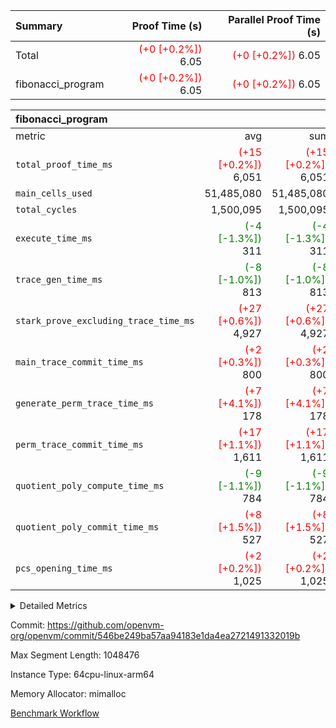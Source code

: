 | Summary | Proof Time (s) | Parallel Proof Time (s) |
|:---|---:|---:|
| Total | <span style='color: red'>(+0 [+0.2%])</span> 6.05 | <span style='color: red'>(+0 [+0.2%])</span> 6.05 |
| fibonacci_program | <span style='color: red'>(+0 [+0.2%])</span> 6.05 | <span style='color: red'>(+0 [+0.2%])</span> 6.05 |


| fibonacci_program |||||
|:---|---:|---:|---:|---:|
|metric|avg|sum|max|min|
| `total_proof_time_ms ` | <span style='color: red'>(+15 [+0.2%])</span> 6,051 | <span style='color: red'>(+15 [+0.2%])</span> 6,051 | <span style='color: red'>(+15 [+0.2%])</span> 6,051 | <span style='color: red'>(+15 [+0.2%])</span> 6,051 |
| `main_cells_used     ` |  51,485,080 |  51,485,080 |  51,485,080 |  51,485,080 |
| `total_cycles        ` |  1,500,095 |  1,500,095 |  1,500,095 |  1,500,095 |
| `execute_time_ms     ` | <span style='color: green'>(-4 [-1.3%])</span> 311 | <span style='color: green'>(-4 [-1.3%])</span> 311 | <span style='color: green'>(-4 [-1.3%])</span> 311 | <span style='color: green'>(-4 [-1.3%])</span> 311 |
| `trace_gen_time_ms   ` | <span style='color: green'>(-8 [-1.0%])</span> 813 | <span style='color: green'>(-8 [-1.0%])</span> 813 | <span style='color: green'>(-8 [-1.0%])</span> 813 | <span style='color: green'>(-8 [-1.0%])</span> 813 |
| `stark_prove_excluding_trace_time_ms` | <span style='color: red'>(+27 [+0.6%])</span> 4,927 | <span style='color: red'>(+27 [+0.6%])</span> 4,927 | <span style='color: red'>(+27 [+0.6%])</span> 4,927 | <span style='color: red'>(+27 [+0.6%])</span> 4,927 |
| `main_trace_commit_time_ms` | <span style='color: red'>(+2 [+0.3%])</span> 800 | <span style='color: red'>(+2 [+0.3%])</span> 800 | <span style='color: red'>(+2 [+0.3%])</span> 800 | <span style='color: red'>(+2 [+0.3%])</span> 800 |
| `generate_perm_trace_time_ms` | <span style='color: red'>(+7 [+4.1%])</span> 178 | <span style='color: red'>(+7 [+4.1%])</span> 178 | <span style='color: red'>(+7 [+4.1%])</span> 178 | <span style='color: red'>(+7 [+4.1%])</span> 178 |
| `perm_trace_commit_time_ms` | <span style='color: red'>(+17 [+1.1%])</span> 1,611 | <span style='color: red'>(+17 [+1.1%])</span> 1,611 | <span style='color: red'>(+17 [+1.1%])</span> 1,611 | <span style='color: red'>(+17 [+1.1%])</span> 1,611 |
| `quotient_poly_compute_time_ms` | <span style='color: green'>(-9 [-1.1%])</span> 784 | <span style='color: green'>(-9 [-1.1%])</span> 784 | <span style='color: green'>(-9 [-1.1%])</span> 784 | <span style='color: green'>(-9 [-1.1%])</span> 784 |
| `quotient_poly_commit_time_ms` | <span style='color: red'>(+8 [+1.5%])</span> 527 | <span style='color: red'>(+8 [+1.5%])</span> 527 | <span style='color: red'>(+8 [+1.5%])</span> 527 | <span style='color: red'>(+8 [+1.5%])</span> 527 |
| `pcs_opening_time_ms ` | <span style='color: red'>(+2 [+0.2%])</span> 1,025 | <span style='color: red'>(+2 [+0.2%])</span> 1,025 | <span style='color: red'>(+2 [+0.2%])</span> 1,025 | <span style='color: red'>(+2 [+0.2%])</span> 1,025 |



<details>
<summary>Detailed Metrics</summary>

| group | num_segments | keygen_time_ms | commit_exe_time_ms |
| --- | --- | --- | --- |
| fibonacci_program | 1 | 372 | 5 | 

| group | air_name | quotient_deg | interactions | constraints |
| --- | --- | --- | --- | --- |
| fibonacci_program | AccessAdapterAir<16> | 2 | 5 | 14 | 
| fibonacci_program | AccessAdapterAir<2> | 2 | 5 | 14 | 
| fibonacci_program | AccessAdapterAir<32> | 2 | 5 | 14 | 
| fibonacci_program | AccessAdapterAir<4> | 2 | 5 | 14 | 
| fibonacci_program | AccessAdapterAir<64> | 2 | 5 | 14 | 
| fibonacci_program | AccessAdapterAir<8> | 2 | 5 | 14 | 
| fibonacci_program | BitwiseOperationLookupAir<8> | 2 | 2 | 4 | 
| fibonacci_program | MemoryMerkleAir<8> | 2 | 4 | 40 | 
| fibonacci_program | PersistentBoundaryAir<8> | 2 | 3 | 6 | 
| fibonacci_program | PhantomAir | 2 | 3 | 5 | 
| fibonacci_program | Poseidon2PeripheryAir<BabyBearParameters>, 1> | 2 | 1 | 286 | 
| fibonacci_program | ProgramAir | 1 | 1 | 4 | 
| fibonacci_program | RangeTupleCheckerAir<2> | 1 | 1 | 4 | 
| fibonacci_program | Rv32HintStoreAir | 2 | 19 | 35 | 
| fibonacci_program | VariableRangeCheckerAir | 1 | 1 | 4 | 
| fibonacci_program | VmAirWrapper<Rv32BaseAluAdapterAir, BaseAluCoreAir<4, 8> | 2 | 19 | 43 | 
| fibonacci_program | VmAirWrapper<Rv32BaseAluAdapterAir, LessThanCoreAir<4, 8> | 2 | 17 | 39 | 
| fibonacci_program | VmAirWrapper<Rv32BaseAluAdapterAir, ShiftCoreAir<4, 8> | 2 | 23 | 90 | 
| fibonacci_program | VmAirWrapper<Rv32BranchAdapterAir, BranchEqualCoreAir<4> | 2 | 11 | 25 | 
| fibonacci_program | VmAirWrapper<Rv32BranchAdapterAir, BranchLessThanCoreAir<4, 8> | 2 | 13 | 41 | 
| fibonacci_program | VmAirWrapper<Rv32CondRdWriteAdapterAir, Rv32JalLuiCoreAir> | 2 | 10 | 22 | 
| fibonacci_program | VmAirWrapper<Rv32JalrAdapterAir, Rv32JalrCoreAir> | 2 | 16 | 20 | 
| fibonacci_program | VmAirWrapper<Rv32LoadStoreAdapterAir, LoadSignExtendCoreAir<4, 8> | 2 | 18 | 33 | 
| fibonacci_program | VmAirWrapper<Rv32LoadStoreAdapterAir, LoadStoreCoreAir<4> | 2 | 17 | 38 | 
| fibonacci_program | VmAirWrapper<Rv32MultAdapterAir, DivRemCoreAir<4, 8> | 2 | 25 | 88 | 
| fibonacci_program | VmAirWrapper<Rv32MultAdapterAir, MulHCoreAir<4, 8> | 2 | 24 | 38 | 
| fibonacci_program | VmAirWrapper<Rv32MultAdapterAir, MultiplicationCoreAir<4, 8> | 2 | 19 | 26 | 
| fibonacci_program | VmAirWrapper<Rv32RdWriteAdapterAir, Rv32AuipcCoreAir> | 2 | 11 | 15 | 
| fibonacci_program | VmConnectorAir | 2 | 3 | 9 | 

| group | air_name | segment | rows | prep_cols | perm_cols | main_cols | cells |
| --- | --- | --- | --- | --- | --- | --- | --- |
| fibonacci_program | AccessAdapterAir<8> | 0 | 32 |  | 24 | 17 | 1,312 | 
| fibonacci_program | BitwiseOperationLookupAir<8> | 0 | 65,536 | 3 | 8 | 2 | 655,360 | 
| fibonacci_program | MemoryMerkleAir<8> | 0 | 256 |  | 20 | 32 | 13,312 | 
| fibonacci_program | PersistentBoundaryAir<8> | 0 | 32 |  | 12 | 20 | 1,024 | 
| fibonacci_program | PhantomAir | 0 | 2 |  | 12 | 6 | 36 | 
| fibonacci_program | Poseidon2PeripheryAir<BabyBearParameters>, 1> | 0 | 256 |  | 8 | 300 | 78,848 | 
| fibonacci_program | ProgramAir | 0 | 4,096 |  | 8 | 10 | 73,728 | 
| fibonacci_program | RangeTupleCheckerAir<2> | 0 | 524,288 | 2 | 8 | 1 | 4,718,592 | 
| fibonacci_program | Rv32HintStoreAir | 0 | 4 |  | 80 | 32 | 448 | 
| fibonacci_program | VariableRangeCheckerAir | 0 | 262,144 | 2 | 8 | 1 | 2,359,296 | 
| fibonacci_program | VmAirWrapper<Rv32BaseAluAdapterAir, BaseAluCoreAir<4, 8> | 0 | 1,048,576 |  | 80 | 36 | 121,634,816 | 
| fibonacci_program | VmAirWrapper<Rv32BaseAluAdapterAir, LessThanCoreAir<4, 8> | 0 | 524,288 |  | 40 | 37 | 40,370,176 | 
| fibonacci_program | VmAirWrapper<Rv32BranchAdapterAir, BranchEqualCoreAir<4> | 0 | 262,144 |  | 48 | 26 | 19,398,656 | 
| fibonacci_program | VmAirWrapper<Rv32BranchAdapterAir, BranchLessThanCoreAir<4, 8> | 0 | 4 |  | 56 | 32 | 352 | 
| fibonacci_program | VmAirWrapper<Rv32CondRdWriteAdapterAir, Rv32JalLuiCoreAir> | 0 | 131,072 |  | 44 | 18 | 8,126,464 | 
| fibonacci_program | VmAirWrapper<Rv32JalrAdapterAir, Rv32JalrCoreAir> | 0 | 16 |  | 36 | 28 | 1,024 | 
| fibonacci_program | VmAirWrapper<Rv32LoadStoreAdapterAir, LoadStoreCoreAir<4> | 0 | 16 |  | 72 | 40 | 1,792 | 
| fibonacci_program | VmAirWrapper<Rv32RdWriteAdapterAir, Rv32AuipcCoreAir> | 0 | 8 |  | 28 | 21 | 392 | 
| fibonacci_program | VmConnectorAir | 0 | 2 | 1 | 12 | 4 | 32 | 

| group | segment | trace_gen_time_ms | total_proof_time_ms | total_cycles | total_cells | stark_prove_excluding_trace_time_ms | quotient_poly_compute_time_ms | quotient_poly_commit_time_ms | perm_trace_commit_time_ms | pcs_opening_time_ms | main_trace_commit_time_ms | main_cells_used | generate_perm_trace_time_ms | execute_time_ms |
| --- | --- | --- | --- | --- | --- | --- | --- | --- | --- | --- | --- | --- | --- | --- |
| fibonacci_program | 0 | 813 | 6,051 | 1,500,095 | 197,435,660 | 4,927 | 784 | 527 | 1,611 | 1,025 | 800 | 51,485,080 | 178 | 311 | 

</details>


Commit: https://github.com/openvm-org/openvm/commit/546be249ba57aa94183e1da4ea2721491332019b

Max Segment Length: 1048476

Instance Type: 64cpu-linux-arm64

Memory Allocator: mimalloc

[Benchmark Workflow](https://github.com/openvm-org/openvm/actions/runs/12959416604)
